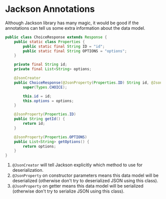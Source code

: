# Jackson Annotations
Although Jackson library has many magic, it would be good if the annotations can tell us some extra information about the data model.

```java
public class ChoiceResponse extends Response {
    public static class Properties {
        public static final String ID = "id";
        public static final String OPTIONS = "options";
    }

    private final String id;
    private final List<String> options;

    @JsonCreator
    public ChoiceResponse(@JsonProperty(Properties.ID) String id, @JsonProperty(Properties.OPTIONS) List<String> options) {
        super(Types.CHOICE);

        this.id = id;
        this.options = options;
    }

    @JsonProperty(Properties.ID)
    public String getId() {
        return id;
    }

    @JsonProperty(Properties.OPTIONS)
    public List<String> getOptions() {
        return options;
    }
}
```

1. `@JsonCreator` will tell Jackson explicitly which method to use for deserialization.
2. `@JsonProperty` on constructor parameters means this data model will be deserialized (otherwise don't try to deserialized JSON using this class).
3. `@JsonProperty` on getter means this data model will be serialized (otherwise don't try to serialize JSON using this class).

